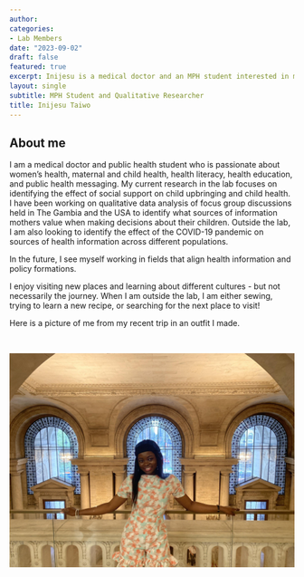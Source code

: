 ```yaml
---
author: 
categories:
- Lab Members
date: "2023-09-02"
draft: false
featured: true
excerpt: Inijesu is a medical doctor and an MPH student interested in maternal and child health, health literacy, and public health messaging
layout: single
subtitle: MPH Student and Qualitative Researcher
title: Inijesu Taiwo
---
```


## About me 

I am a medical doctor and public health student who is passionate about women’s health, maternal and child health, health literacy, health education, and public health messaging. My current research in the lab focuses on identifying the effect of social support on child upbringing and child health. I have been working on qualitative data analysis of focus group discussions held in The Gambia and the USA to identify what sources of information mothers value when making decisions about their children. Outside the lab, I am also looking to identify the effect of the COVID-19 pandemic on sources of health information across different populations.

In the future, I see myself working in fields that align health information and policy formations.

I enjoy visiting new places and learning about different cultures - but not necessarily the journey. When I am outside the lab, I am either sewing, trying to learn a new recipe, or searching for the next place to visit!

Here is a picture of me from my recent trip in an outfit I made.

<br>

![](ini-image-full.jpeg)



